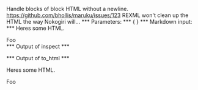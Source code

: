 Handle blocks of block HTML without a newline. https://github.com/bhollis/maruku/issues/123
REXML won't clean up the HTML the way Nokogiri will...
*** Parameters: ***
{ }
*** Markdown input: ***
Heres some HTML.
<div>
Foo
</div>
*** Output of inspect ***

*** Output of to_html ***
<p>Heres some HTML.</p>
<div>
Foo
</div>
